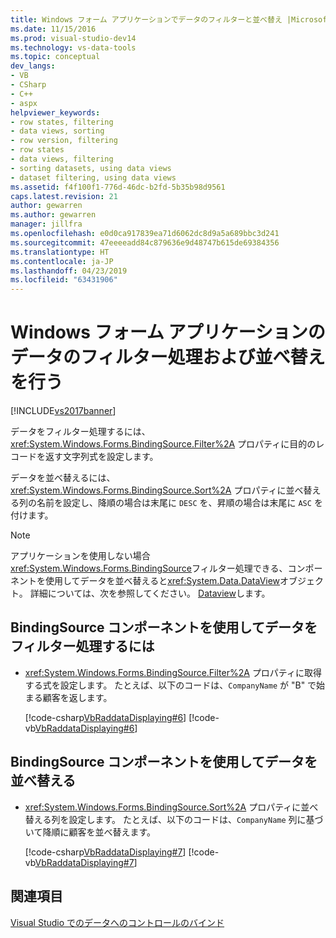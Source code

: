 ```yaml
---
title: Windows フォーム アプリケーションでデータのフィルターと並べ替え |Microsoft Docs
ms.date: 11/15/2016
ms.prod: visual-studio-dev14
ms.technology: vs-data-tools
ms.topic: conceptual
dev_langs:
- VB
- CSharp
- C++
- aspx
helpviewer_keywords:
- row states, filtering
- data views, sorting
- row version, filtering
- row states
- data views, filtering
- sorting datasets, using data views
- dataset filtering, using data views
ms.assetid: f4f100f1-776d-46dc-b2fd-5b35b98d9561
caps.latest.revision: 21
author: gewarren
ms.author: gewarren
manager: jillfra
ms.openlocfilehash: e0d0ca917839ea71d6062dc8d9a5a689bbc3d241
ms.sourcegitcommit: 47eeeeadd84c879636e9d48747b615de69384356
ms.translationtype: HT
ms.contentlocale: ja-JP
ms.lasthandoff: 04/23/2019
ms.locfileid: "63431906"
---
```

# <a name="filter-and-sort-data-in-a-windows-forms-application"></a>Windows フォーム アプリケーションのデータのフィルター処理および並べ替えを行う
[!INCLUDE[vs2017banner](../includes/vs2017banner.md)]

データをフィルター処理するには、<xref:System.Windows.Forms.BindingSource.Filter%2A> プロパティに目的のレコードを返す文字列式を設定します。  
  
 データを並べ替えるには、<xref:System.Windows.Forms.BindingSource.Sort%2A> プロパティに並べ替える列の名前を設定し、降順の場合は末尾に `DESC` を、昇順の場合は末尾に `ASC` を付けます。  
  
> [!NOTE]
> アプリケーションを使用しない場合<xref:System.Windows.Forms.BindingSource>フィルター処理できる、コンポーネントを使用してデータを並べ替えると<xref:System.Data.DataView>オブジェクト。 詳細については、次を参照してください。 [Dataview](http://msdn.microsoft.com/library/0fe5dfa2-c1cd-435f-90b6-b4dd2e3ef34b)します。  
  
## <a name="to-filter-data-by-using-a-bindingsource-component"></a>BindingSource コンポーネントを使用してデータをフィルター処理するには  
  
- <xref:System.Windows.Forms.BindingSource.Filter%2A> プロパティに取得する式を設定します。 たとえば、以下のコードは、`CompanyName` が "B" で始まる顧客を返します。  
  
     [!code-csharp[VbRaddataDisplaying#6](../snippets/csharp/VS_Snippets_VBCSharp/VbRaddataDisplaying/CS/Form1.cs#6)]
     [!code-vb[VbRaddataDisplaying#6](../snippets/visualbasic/VS_Snippets_VBCSharp/VbRaddataDisplaying/VB/Form1.vb#6)]  
  
## <a name="to-sort-data-by-using-a-bindingsource-component"></a>BindingSource コンポーネントを使用してデータを並べ替える  
  
- <xref:System.Windows.Forms.BindingSource.Sort%2A> プロパティに並べ替える列を設定します。 たとえば、以下のコードは、`CompanyName` 列に基づいて降順に顧客を並べ替えます。  
  
     [!code-csharp[VbRaddataDisplaying#7](../snippets/csharp/VS_Snippets_VBCSharp/VbRaddataDisplaying/CS/Form1.cs#7)]
     [!code-vb[VbRaddataDisplaying#7](../snippets/visualbasic/VS_Snippets_VBCSharp/VbRaddataDisplaying/VB/Form1.vb#7)]  
  
## <a name="see-also"></a>関連項目  
 [Visual Studio でのデータへのコントロールのバインド](../data-tools/bind-controls-to-data-in-visual-studio.md)
